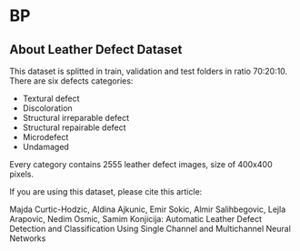 # BP
## About Leather Defect Dataset

This dataset is splitted in train, validation and test folders in ratio 70:20:10. There are six defects categories: 
- Textural defect
- Discoloration
- Structural irreparable defect
- Structural repairable defect
- Microdefect
- Undamaged

Every category contains 2555 leather defect images, size of 400x400 pixels. 

If you are using this dataset, please cite this article:

Majda Curtic-Hodzic, Aldina Ajkunic, Emir Sokic, Almir Salihbegovic, Lejla Arapovic, Nedim Osmic, Samim Konjicija: Automatic Leather Defect Detection and Classification Using Single Channel and Multichannel Neural Networks
